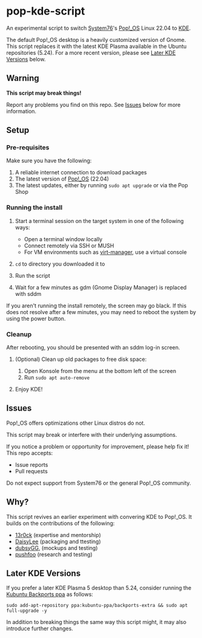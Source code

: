 # pop-kde-script

[System76]: https://system76.com/
[Pop!_OS]: https://pop.system76.com/
[KDE]: https://kde.org/
[virt-manager]: https://virt-manager.org/

An experimental script to switch [System76]'s [Pop!_OS] Linux 22.04 to [KDE].

The default Pop!_OS desktop is a heavily customized version of Gnome. This script replaces it
with the latest KDE Plasma available in the Ubuntu repositories (5.24). For a more recent version,
please see [Later KDE Versions](#later-kde-versions) below.

## Warning

**This script may break things!**

Report any problems you find on this repo. See [Issues](#issues) below for more information.

## Setup

### Pre-requisites

Make sure you have the following:

1. A reliable internet connection to download packages
2. The latest version of [Pop!_OS] (22.04)
3. The latest updates, either by running `sudo apt upgrade` or via the Pop Shop

### Running the install

1. Start a terminal session on the target system in one of the following ways:

   * Open a terminal window locally
   * Connect remotely via SSH or MUSH
   * For VM environments such as [virt-manager], use a virtual console

3. `cd` to directory you downloaded it to
4. Run the script
5. Wait for a few minutes as gdm (Gnome Display Manager) is replaced with sddm

If you aren't running the install remotely, the screen may go black. If this does not resolve after a
few minutes, you may need to reboot the system by using the power button.

### Cleanup

After rebooting, you should be presented with an sddm log-in screen.

1. (Optional) Clean up old packages to free disk space:
   
   1. Open Konsole from the menu at the bottom left of the screen
   2. Run `sudo apt auto-remove`

2. Enjoy KDE!

## Issues

Pop!_OS offers optimizations other Linux distros do not.

This script may break or interfere with their underlying assumptions.

If you notice a problem or opportunity for improvement, please help fix it! This repo accepts:

* Issue reports 
* Pull requests

Do not expect support from System76 or the general Pop!_OS community.

## Why?

This script revives an earlier experiment with convering KDE to Pop!_OS. It builds on the contributions of the following:

* [13r0ck](https://github.com/13r0ck) (expertise and mentorship)
* [DaisyLee](https://github.com/DaisyLee2010) (packaging and ttesting)
* [dubsyGG](https://dubsy.dev/), (mockups and testing)
* [pushfoo](https://github.com/pushfoo) (research and testing)

## Later KDE Versions

If you prefer a later KDE Plasma 5 desktop than 5.24, consider running the
[Kubuntu Backports ppa](https://kubuntu.org/news/plasma-5-27-lts-for-jammy-22-04-lts-available-via-ppa/)
as follows:

```
sudo add-apt-repository ppa:kubuntu-ppa/backports-extra && sudo apt full-upgrade -y
```

In addition to breaking things the same way this script might, it may also introduce
further changes.
